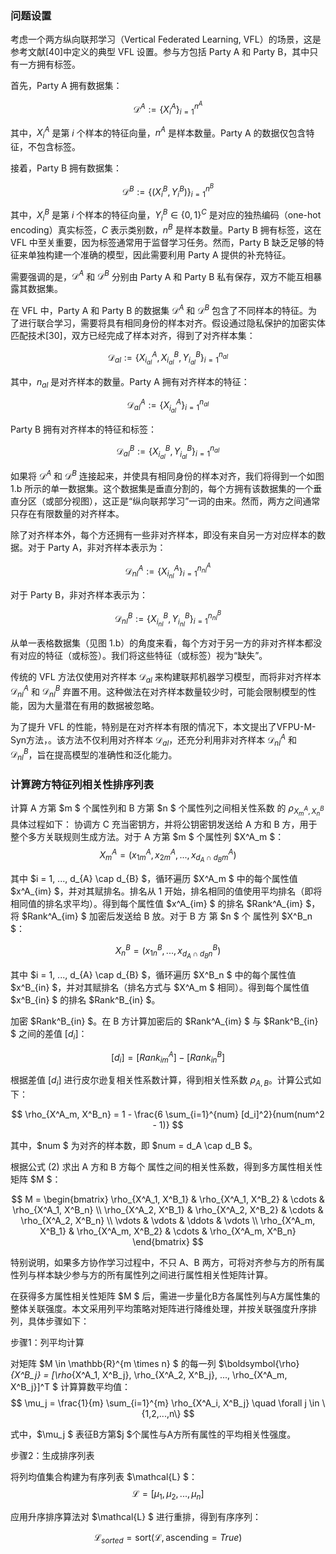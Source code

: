 ### 问题设置

考虑一个两方纵向联邦学习（Vertical Federated Learning, VFL）的场景，这是参考文献[40]中定义的典型 VFL 设置。参与方包括 Party A 和 Party B，其中只有一方拥有标签。

首先，Party A 拥有数据集：

$$
\mathcal{D}^A := \{X^A_i\}_{i=1}^{n^A}
$$

其中，$X^A_i$ 是第 $i$ 个样本的特征向量，$n^A$ 是样本数量。Party A 的数据仅包含特征，不包含标签。

接着，Party B 拥有数据集：

$$
\mathcal{D}^B := \{(X^B_i, Y^B_i)\}_{i=1}^{n^B}
$$

其中，$X^B_i$ 是第 $i$ 个样本的特征向量，$Y^B_i \in \{0,1\}^C$ 是对应的独热编码（one-hot encoding）真实标签，$C$ 表示类别数，$n^B$ 是样本数量。Party B 拥有标签，这在 VFL 中至关重要，因为标签通常用于监督学习任务。然而，Party B 缺乏足够的特征来单独构建一个准确的模型，因此需要利用 Party A 提供的补充特征。

需要强调的是，$\mathcal{D}^A$ 和 $\mathcal{D}^B$ 分别由 Party A 和 Party B 私有保存，双方不能互相暴露其数据集。

在 VFL 中，Party A 和 Party B 的数据集 $\mathcal{D}^A$ 和 $\mathcal{D}^B$ 包含了不同样本的特征。为了进行联合学习，需要将具有相同身份的样本对齐。假设通过隐私保护的加密实体匹配技术[30]，双方已经完成了样本对齐，得到了对齐样本集：

$$
\mathcal{D}_{al} := \{X^A_{i_{al}}, X^B_{i_{al}}, Y^B_{i_{al}}\}_{i=1}^{n_{al}}
$$

其中，$n_{al}$ 是对齐样本的数量。Party A 拥有对齐样本的特征：

$$
\mathcal{D}^A_{al} := \{X^A_{i_{al}}\}_{i=1}^{n_{al}}
$$

Party B 拥有对齐样本的特征和标签：

$$
\mathcal{D}^B_{al} := \{X^B_{i_{al}}, Y^B_{i_{al}}\}_{i=1}^{n_{al}}
$$

如果将 $\mathcal{D}^A$ 和 $\mathcal{D}^B$ 连接起来，并使具有相同身份的样本对齐，我们将得到一个如图 1.b 所示的单一数据集。这个数据集是垂直分割的，每个方拥有该数据集的一个垂直分区（或部分视图），这正是“纵向联邦学习”一词的由来。然而，两方之间通常只存在有限数量的对齐样本。

除了对齐样本外，每个方还拥有一些非对齐样本，即没有来自另一方对应样本的数据。对于 Party A，非对齐样本表示为：

$$
\mathcal{D}^A_{nl} := \{X^A_{i_{nl}}\}_{i=1}^{n^A_{nl}}
$$

对于 Party B，非对齐样本表示为：

$$
\mathcal{D}^B_{nl} := \{X^B_{i_{nl}}, Y^B_{i_{nl}}\}_{i=1}^{n^B_{nl}}
$$

从单一表格数据集（见图 1.b）的角度来看，每个方对于另一方的非对齐样本都没有对应的特征（或标签）。我们将这些特征（或标签）视为“缺失”。

传统的 VFL 方法仅使用对齐样本 $\mathcal{D}_{al}$ 来构建联邦机器学习模型，而将非对齐样本 $\mathcal{D}^A_{nl}$ 和 $\mathcal{D}^B_{nl}$ 弃置不用。这种做法在对齐样本数量较少时，可能会限制模型的性能，因为大量潜在有用的数据被忽略。

为了提升 VFL 的性能，特别是在对齐样本有限的情况下，本文提出了VFPU-M-Syn方法，。该方法不仅利用对齐样本 $\mathcal{D}_{al}$，还充分利用非对齐样本 $\mathcal{D}^A_{nl}$ 和 $\mathcal{D}^B_{nl}$，旨在提高模型的准确性和泛化能力。







### 计算跨方特征列相关性排序列表

计算 A 方第 $m $ 个属性列和 B 方第 $n $ 个属性列之间相关性系数  的 ${\rho _{X_m^A,X_n^B}}$ 具体过程如下：  协调方 C 充当密钥方，并将公钥密钥发送给 A 方和 B 方，用于整个多方关联规则生成方法。对于 A 方第 $m $ 个属性列 $X^A_m $：
$$
X^A_m = (x^A_{1m}, x^A_{2m}, ..., x^A_{d_{A} \cap d_{B} m})
$$

其中 $i = 1, ..., d_{A} \cap d_{B} $，循环遍历 $X^A_m $ 中的每个属性值 $x^A_{im} $，并对其赋排名。排名从 1 开始，排名相同的值使用平均排名（即将相同值的排名求平均）。得到每个属性值 $x^A_{im} $ 的排名 $Rank^A_{im} $，将 $Rank^A_{im} $  加密后发送给 B 放。对于 B 方 第 $n $ 个 属性列 $X^B_n $：

$$
X^B_n = (x^B_{1n}, ..., x^B_{d_{A} \cap d_{B} n})
$$

其中 $i = 1, ..., d_{A} \cap d_{B} $，循环遍历 $X^B_n $ 中的每个属性值 $x^B_{in} $，并对其赋排名（排名方式与 $X^A_m $ 相同）。得到每个属性值 $x^B_{in} $ 的排名 $Rank^B_{in} $。

加密 $Rank^B_{in} $。在 B 方计算加密后的 $Rank^A_{im} $ 与 $Rank^B_{in} $ 之间的差值 $[d_i]$：

$$
[d_i] = [Rank^A_{im}] - [Rank^B_{in}]
$$

根据差值 $[d_i]$ 进行皮尔逊复相关性系数计算，得到相关性系数 $\rho_{A, B}$。计算公式如下：

$$
\rho_{X^A_m, X^B_n} = 1 - \frac{6 \sum_{i=1}^{num} [d_i]^2}{num(num^2 - 1)}
$$

其中，$num $ 为对齐的样本数，即 $num = d_A \cap d_B $。

根据公式 (2) 求出 A 方和 B 方每个 属性之间的相关性系数，得到多方属性相关性矩阵 $M $：

$$
M =
\begin{bmatrix}
\rho_{X^A_1, X^B_1} & \rho_{X^A_1, X^B_2} & \cdots & \rho_{X^A_1, X^B_n} \\
\rho_{X^A_2, X^B_1} & \rho_{X^A_2, X^B_2} & \cdots & \rho_{X^A_2, X^B_n} \\
\vdots & \vdots & \ddots & \vdots \\
\rho_{X^A_m, X^B_1} & \rho_{X^A_m, X^B_2} & \cdots & \rho_{X^A_m, X^B_n}
\end{bmatrix}
$$

特别说明，如果多方协作学习过程中，不只 A、B 两方，可将对齐参与方的所有属性列与样本缺少参与方的所有属性列之间进行属性相关性矩阵计算。

在获得多方属性相关性矩阵 $M $ 后，需进一步量化B方各属性列与A方属性集的整体关联强度。本文采用列平均策略对矩阵进行降维处理，并按关联强度升序排列，具体步骤如下：

步骤1：列平均计算  

对矩阵 $M \in \mathbb{R}^{m \times n} $ 的每一列 $\boldsymbol{\rho}_{X^B_j} = [\rho_{X^A_1, X^B_j}, \rho_{X^A_2, X^B_j}, ..., \rho_{X^A_m, X^B_j}]^T $ 计算算数平均值：
$$
\mu_j = \frac{1}{m} \sum_{i=1}^{m} \rho_{X^A_i, X^B_j} \quad \forall j \in \{1,2,...,n\}
$$

式中，$\mu_j $ 表征B方第$j $个属性与A方所有属性的平均相关性强度。

步骤2：生成排序列表  

将列均值集合构建为有序列表 $\mathcal{L} $：
$$
\mathcal{L} = [\mu_1, \mu_2, ..., \mu_n]
$$

应用升序排序算法对 $\mathcal{L} $ 进行重排，得到有序序列：

$$
\mathcal{L}_{sorted} = \text{sort}(\mathcal{L}, \text{ascending}=True)
$$

